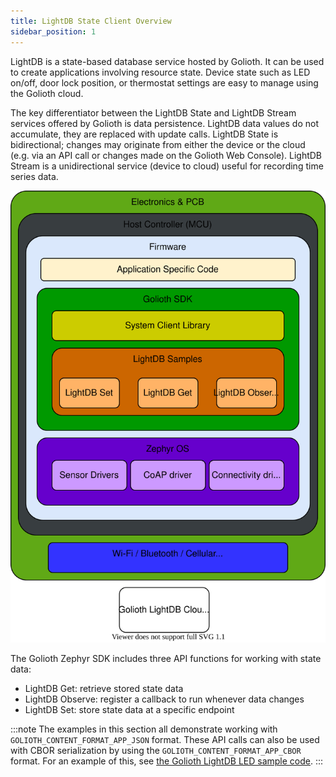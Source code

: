 ```yaml
---
title: LightDB State Client Overview
sidebar_position: 1
---
```


LightDB is a state-based database service hosted by Golioth. It can be used to
create applications involving resource state. Device state such as LED on/off,
door lock position, or thermostat settings are easy to manage using the Golioth
cloud.

The key differentiator between the LightDB State and LightDB Stream services
offered by Golioth is data persistence. LightDB data values do not accumulate,
they are replaced with update calls. LightDB State is bidirectional; changes may
originate from either the device or the cloud (e.g. via an API call or changes
made on the Golioth Web Console). LightDB Stream is a unidirectional service
(device to cloud) useful for recording time series data.

![Console](../assets/lightDB-trans-svg-A4.svg)

The Golioth Zephyr SDK includes three API functions for working with state data:

* LightDB Get: retrieve stored state data
* LightDB Observe: register a callback to run whenever data changes
* LightDB Set: store state data at a specific endpoint

:::note
The examples in this section all demonstrate working with
`GOLIOTH_CONTENT_FORMAT_APP_JSON` format. These API calls can also be used with
CBOR serialization by using the `GOLIOTH_CONTENT_FORMAT_APP_CBOR` format. For an
example of this, see [the Golioth LightDB LED sample
code](https://github.com/golioth/golioth-zephyr-sdk/tree/main/samples/lightdb_led).
:::
